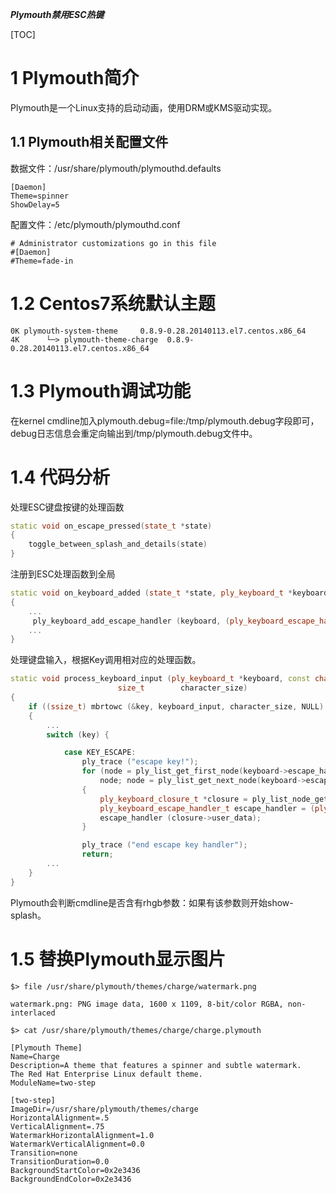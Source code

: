 ***Plymouth禁用ESC热键***

[TOC]

# 1 Plymouth简介

Plymouth是一个Linux支持的启动动画，使用DRM或KMS驱动实现。

## 1.1 Plymouth相关配置文件

数据文件：/usr/share/plymouth/plymouthd.defaults
```
[Daemon]
Theme=spinner
ShowDelay=5
```

配置文件：/etc/plymouth/plymouthd.conf
```
# Administrator customizations go in this file
#[Daemon]
#Theme=fade-in
```

# 1.2 Centos7系统默认主题
```
0K plymouth-system-theme     0.8.9-0.28.20140113.el7.centos.x86_64
4K      └─> plymouth-theme-charge  0.8.9-0.28.20140113.el7.centos.x86_64
```

# 1.3 Plymouth调试功能

在kernel cmdline加入plymouth.debug=file:/tmp/plymouth.debug字段即可，debug日志信息会重定向输出到/tmp/plymouth.debug文件中。

# 1.4 代码分析

处理ESC键盘按键的处理函数

```cpp
static void on_escape_pressed(state_t *state)
{
	toggle_between_splash_and_details(state)
}
```

注册到ESC处理函数到全局
```cpp
static void on_keyboard_added (state_t *state, ply_keyboard_t *keyboard)
{
	...
	 ply_keyboard_add_escape_handler (keyboard, (ply_keyboard_escape_handler_t)on_escape_pressed, state);
	...
}
```

处理键盘输入，根据Key调用相对应的处理函数。

```cpp
static void process_keyboard_input (ply_keyboard_t *keyboard, const char   *keyboard_input,
                        size_t        character_size)
{
	if ((ssize_t) mbrtowc (&key, keyboard_input, character_size, NULL) > 0)
    {
		...
		switch (key) {

			case KEY_ESCAPE:
				ply_trace ("escape key!");
				for (node = ply_list_get_first_node(keyboard->escape_handler_list);
					node; node = ply_list_get_next_node(keyboard->escape_handler_list, node))
				{
					ply_keyboard_closure_t *closure = ply_list_node_get_data (node);
					ply_keyboard_escape_handler_t escape_handler = (ply_keyboard_escape_handler_t) closure->function;
					escape_handler (closure->user_data);
				}

				ply_trace ("end escape key handler");
				return;
		...
	}
}
```

Plymouth会判断cmdline是否含有rhgb参数：如果有该参数则开始show-splash。


# 1.5 替换Plymouth显示图片

```
$> file /usr/share/plymouth/themes/charge/watermark.png

watermark.png: PNG image data, 1600 x 1109, 8-bit/color RGBA, non-interlaced
```
 
```
$> cat /usr/share/plymouth/themes/charge/charge.plymouth

[Plymouth Theme]
Name=Charge
Description=A theme that features a spinner and subtle watermark.  
The Red Hat Enterprise Linux default theme.
ModuleName=two-step

[two-step]
ImageDir=/usr/share/plymouth/themes/charge
HorizontalAlignment=.5
VerticalAlignment=.75
WatermarkHorizontalAlignment=1.0
WatermarkVerticalAlignment=0.0
Transition=none
TransitionDuration=0.0
BackgroundStartColor=0x2e3436
BackgroundEndColor=0x2e3436
```



&nbsp;&nbsp;&nbsp;&nbsp;
